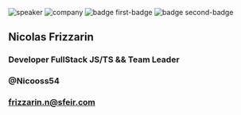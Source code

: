 <!-- .slide: class="speaker-slide blue" -->

![speaker](assets/images/speaker/nicolas-frizzarin/nicoF.png)
![company](assets/images/speaker/logo-sfeir-blanc.png)
![badge first-badge](assets/images/speaker/nicolas-frizzarin/badgeMongo.png)
![badge second-badge](assets/images/speaker/nicolas-frizzarin/openjs-member.png)

<h2>Nicolas <span>Frizzarin</span></h2>

### Developer FullStack JS/TS &&  Team Leader
<!-- .element: class="icon-rule icon-first"-->

### @Nicooss54
<!-- .element: class="icon-twitter icon-second" -->

### frizzarin.n@sfeir.com
<!-- .element: class="icon-mail icon-third" -->
